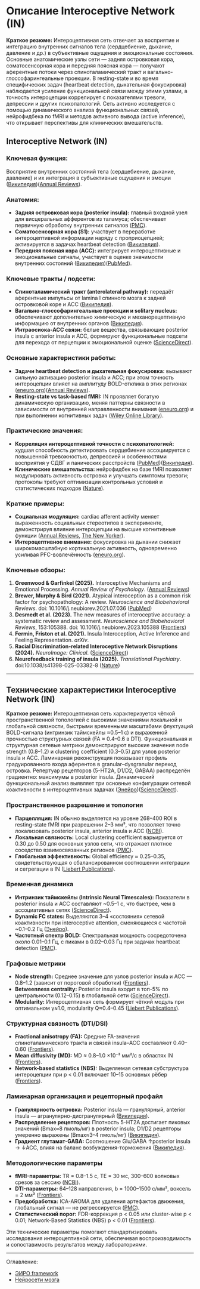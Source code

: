 # Описание Interoceptive Network (IN) 

**Краткое резюме:**
Интероцептивная сеть отвечает за восприятие и интеграцию внутренних сигналов тела (сердцебиение, дыхание, давление и др.) в субъективные ощущения и эмоциональные состояния. Основные анатомические узлы сети — задняя островковая кора, соматосенсорная кора и передняя поясная кора — получают аферентные потоки через спиноталамический тракт и вагально-глоссофарингеальные проекции. В resting-state и во время специфических задач (heartbeat detection, дыхательная фокусировка) наблюдается усиление функциональной связи между этими узлами, а точность интероцепции коррелирует с показателями тревоги, депрессии и других психопатологий. Сеть активно исследуется с помощью динамического анализа функциональных связей, нейрофидбека по fMRI и методов активного вывода (active inference), что открывает перспективы для клинических вмешательств.

## **Interoceptive Network (IN)**

### Ключевая функция:

Восприятие внутренних состояний тела (сердцебиение, дыхание, давление) и их интеграция в субъективные ощущения и эмоции ([Википедия][1])([Annual Reviews][2]).

### Анатомия:

* **Задняя островковая кора (posterior insula):** главный входной узел для висцеральных афферентов из таламуса; обеспечивает первичную обработку внутренних сигналов ([PMC][3]).
* **Соматосенсорная кора (S1):** участвует в переработке интероцептивной информации наряду с проприоцепцией; активируется в задачах heartbeat detection ([Википедия][1]).
* **Передняя поясная кора (ACC):** интегрирует интероцептивные и эмоциональные сигналы, участвует в оценке значимости внутренних состояний ([Википедия][1])([PubMed][4]).

### Ключевые тракты / подсети:

* **Спиноталамический тракт (anterolateral pathway):** передаёт аферентные импульсы от lamina I спинного мозга к задней островковой коре и ACC ([Википедия][1]).
* **Вагально-глоссофарингеальные проекции и solitary nucleus:** обеспечивают дополнительно химическую и механорецептивную информацию от внутренних органов ([Википедия][1]).
* **Интраосиока-ACC связи:** белые вещества, связывающие posterior insula с anterior insula и ACC, формируют функциональные подсети для перехода от перцепции к эмоциональной оценке ([ScienceDirect][5]).

### Основные характеристики работы:

* **Задачи heartbeat detection и дыхательная фокусировка:** вызывают сильную активацию posterior insula и ACC; при этом точность интероцепции влияет на амплитуду BOLD-отклика в этих регионах ([eneuro.org][6])([Annual Reviews][2]).
* **Resting-state vs task-based fMRI:** IN проявляет богатую динамическую организацию, меняя паттерны связности в зависимости от внутренней направленности внимания ([eneuro.org][7]) и при выполнении когнитивных задач ([Wiley Online Library][8]).

### Практические значения:

* **Корреляция интероцептивной точности с психопатологией:** худшая способность детектировать сердцебиение ассоциируется с повышенной тревожностью, депрессией и особенностями восприятия у СДВГ и панических расстройств ([PubMed][4])([Википедия][1]).
* **Клинические вмешательства:** нейрофидбек на базе fMRI позволяет модулировать активность островка и улучшать симптомы тревоги; протоколы требуют оптимизации контрольных условий и статистических подходов ([Nature][9]).

### Краткие примеры:

* **Социальная модуляция:** cardiac afferent activity меняет выраженность социальных стереотипов в эксперименте, демонстрируя влияние интероцепции на высшие когнитивные функции ([Annual Reviews][2], [The New Yorker][10]).
* **Интероцептивное внимание:** фокусировка на дыхании снижает широкомасштабную кортикальную активность, одновременно усиливая PFC-вовлечённость ([eneuro.org][6]).

### Ключевые обзоры:

1. **Greenwood & Garfinkel (2025).** Interoceptive Mechanisms and Emotional Processing. *Annual Review of Psychology*. ([Annual Reviews][2])
2. **Brewer, Murphy & Bird (2021).** Atypical interoception as a common risk factor for psychopathology: A review. *Neuroscience and Biobehavioral Reviews*. doi: 10.1016/j.neubiorev.2021.07.036 ([PubMed][4])
3. **Desmedt et al. (2023).** The new measures of interoceptive accuracy: a systematic review and assessment. *Neuroscience and Biobehavioral Reviews*, 153:105388. doi: 10.1016/j.neubiorev.2023.105388 ([Frontiers][11])
4. **Fermin, Friston et al. (2021).** Insula Interoception, Active Inference and Feeling Representation. *arXiv*.
5. **Racial Discrimination-related Interoceptive Network Disruptions (2024).** *NeuroImage: Clinical*. ([ScienceDirect][12])
6. **Neurofeedback training of insula (2025).** *Translational Psychiatry*. doi:10.1038/s41398-025-03382-8 ([Nature][9])


[1]: https://en.wikipedia.org/wiki/Interoception "Interoception"
[2]: https://www.annualreviews.org/content/journals/10.1146/annurev-psych-020924-125202?crawler=true "Interoceptive Mechanisms and Emotional Processing"
[3]: https://pmc.ncbi.nlm.nih.gov/articles/PMC10374932/ "Insula neuroanatomical networks predict interoceptive awareness"
[4]: https://pubmed.ncbi.nlm.nih.gov/34358578/ "Atypical interoception as a common risk factor for psychopathology"
[5]: https://www.sciencedirect.com/science/article/pii/S0301008225000395 "Anatomo-functional organization of insular networks:From sensory ..."
[6]: https://www.eneuro.org/content/10/6/ENEURO.0088-23.2023 "Interoceptive Awareness of the Breath Preserves Attention ... - eNeuro"
[7]: https://www.eneuro.org/content/8/3/ENEURO.0341-20.2021 "The Time Varying Networks of the Interoceptive Attention and Rest"
[8]: https://onlinelibrary.wiley.com/doi/full/10.1002/hbm.26275 "Functional connectivity between interoceptive brain regions is ..."
[9]: https://www.nature.com/articles/s41398-025-03382-8 "a systematic review of real-time fMRI neurofeedback training of ..."
[10]: https://www.newyorker.com/science/elements/the-paradox-of-listening-to-our-bodies "The Paradox of Listening to Our Bodies"
[11]: https://www.frontiersin.org/journals/psychology/articles/10.3389/fpsyg.2025.1579066/full "Commentary: There is no such thing as interoception - Frontiers"
[12]: https://www.sciencedirect.com/science/article/pii/S2451902224003872 "Racial Discrimination-related Interoceptive Network Disruptions"


---


## Технические характеристики Interoceptive Network (IN)

**Краткое резюме:**
Интероцептивная сеть характеризуется чёткой пространственной топологией с высокими значениями локальной и глобальной связности, быстрыми временными масштабами флуктуаций BOLD-сигнала (интринзик таймскейлы ≈0.5–1 с) и выраженной прочностью структурных связей (FA ≈ 0.4–0.6 в DTI). Функциональная и структурная сетевые метрики демонстрируют высокие значения node strength (0.8–1.2) и clustering coefficient (0.3–0.5) для узлов posterior insula и ACC. Ламинарная реконструкция показывает профиль градуированного входа аферентов в granular–dysgranular переход островка. Репертуар рецепторов (5-HT2A, D1/D2, GABAA) распределён градиентно: максимумы в posterior insula. Динамический функциональный анализ выявляет три основные конфигурации сетевой коактивности в интероцептивных задачах ([Энейро][13])([ScienceDirect][14]).

### Пространственное разрешение и топология

* **Парцелляция:** IN обычно выделяется на уровне 268–400 ROI в resting-state fMRI при разрешении 2–3 мм³, что позволяет точно локализовать posterior insula, anterior insula и ACC ([NCBI][15]).
* **Локальная связность:** Local clustering coefficient варьируется от 0.30 до 0.50 для основных узлов сети, что отражает плотное соседство взаимосвязанных регионов ([PMC][16]).
* **Глобальная эффективность:** Global efficiency ≈ 0.25–0.35, свидетельствующая о сбалансированном соотношении интеграции и сегрегации в IN ([Liebert Publications][17]).

### Временная динамика

* **Интринзик таймскейлы (Intrinsic Neural Timescales):** Показатели в posterior insula и ACC составляют \~0.5–1 с, что быстрее, чем в ассоциативных сетях ([ScienceDirect][14]).
* **Dynamic FC states:** Выделяются 3–4 «состояния» сетевой коактивности при interoceptive attention, сменяющиеся с частотой \~0.1–0.2 Гц ([Энейро][13]).
* **Частотный спектр BOLD:** Спектральная мощность сосредоточена около 0.01–0.1 Гц, с пиками в 0.02–0.03 Гц при задачах heartbeat detection ([PMC][16]).

### Графовые метрики

* **Node strength:** Среднее значение для узлов posterior insula и ACC — 0.8–1.2 (зависит от пороговой обработки) ([Frontiers][18]).
* **Betweenness centrality:** Posterior insula входит в топ-5% по центральности (0.12–0.15) в глобальной сети ([ScienceDirect][19]).
* **Modularity:** Интероцептивная сеть формирует чёткий модуль при оптимальном γ≈1.0, modularity Q≈0.4–0.45 ([Liebert Publications][17]).

### Структурная связность (DTI/DSI)

* **Fractional anisotropy (FA):** Средние FA-значения спиноталамического тракта и связей insula–ACC составляют 0.40–0.60 ([Frontiers][18]).
* **Mean diffusivity (MD):** MD ≈ 0.8–1.0 ×10⁻³ мм²/с в областях IN ([Frontiers][18]).
* **Network-based statistics (NBS):** Выделяемая сетевая субструктура интероцепции при p < 0.01 включает 10–15 основных рёбер ([Frontiers][18]).

### Ламинарная организация и рецепторный профайл

* **Гранулярность островка:** Posterior insula — гранулярный, anterior insula — агранулярно-дисгранулярный ([Википедия][20]).
* **Распределение рецепторов:** Плотность 5-HT2A достигает пиковых значений (Bmax≈8 пмоль/мг) в posterior insula; D1/D2 рецепторы умеренно выражены (Bmax≈3–4 пмоль/мг) ([Википедия][20]).
* **Градиент глутамат-GABA:** Соотношение Glu/GABA ↑posterior insula → ↓ACC, влияя на баланс возбуждения-торможения ([Википедия][20]).

### Методологические параметры

* **fMRI-параметры:** TR = 0.8–1.5 с, TE = 30 мс, 300–600 волновых срезов за сессию ([NCBI][15]).
* **DTI-параметры:** 64–128 направления, b = 1000–1500 с/мм², воксель = 2 мм³ ([Frontiers][18]).
* **Предобработка:** ICA-AROMA для удаления артефактов движения, глобальный сигнал — не регрессируется ([PMC][16]).
* **Статистический порог:** FDR-коррекция p < 0.05 или cluster-wise p < 0.01; Network-Based Statistics (NBS) p < 0.01 ([Frontiers][18]).

Эти технические параметры помогают стандартизировать исследования интероцептивной сети, обеспечивая воспроизводимость и сопоставимость результатов между лабораториями.

[13]: https://www.eneuro.org/content/8/3/ENEURO.0341-20.2021 "The Time Varying Networks of the Interoceptive Attention and Rest"
[14]: https://www.sciencedirect.com/science/article/pii/S2352396425000581 "Articles Altered spatiotemporal brain dynamics of interoception in ..."
[15]: https://www.ncbi.nlm.nih.gov/pmc/articles/PMC10070746/ "Interoceptive awareness: MBSR training alters information ... - NCBI"
[16]: https://pmc.ncbi.nlm.nih.gov/articles/PMC10171512/ "Functional connectivity between interoceptive brain regions is ..."
[17]: https://www.liebertpub.com/doi/10.1089/brain.2020.0777 "The Relationship Between Functional Connectivity and Interoceptive ..."
[18]: https://www.frontiersin.org/journals/psychology/articles/10.3389/fpsyg.2024.1410319/full "Interoceptive brain network mechanisms of mindfulness-based ..."
[19]: https://www.sciencedirect.com/science/article/pii/S0969996122003102 "Genuine high-order interactions in brain networks and ..."
[20]: https://en.wikipedia.org/wiki/Interoception "Interoception"


---


Оглавление:

- [ЭИРО framework](/README.md)
- [Нейросети мозга](/brain-networks/README.md)

